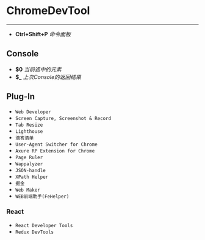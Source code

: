# ChromeDevTool

---

* **Ctrl+Shift+P** *命令面板*

## Console
* **$0** *当前选中的元素*
* **$_** *上次Console的返回结果*

## Plug-In

* `Web Developer`
* `Screen Capture, Screenshot & Record`
* `Tab Resize`
* `Lighthouse`
* `滴答清单`
* `User-Agent Switcher for Chrome`
* `Axure RP Extension for Chrome`
* `Page Ruler`
* `Wappalyzer`
* `JSON-handle`
* `XPath Helper`
* `掘金`
* `Web Maker`
* `WEB前端助手(FeHelper)`

### React
* `React Developer Tools`
* `Redux DevTools`
